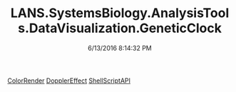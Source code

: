 ﻿---
title: LANS.SystemsBiology.AnalysisTools.DataVisualization.GeneticClock
date: 6/13/2016 8:14:32 PM
---

[ColorRender](T-LANS.SystemsBiology.AnalysisTools.DataVisualization.GeneticClock.ColorRender.html)
[DopplerEffect](T-LANS.SystemsBiology.AnalysisTools.DataVisualization.GeneticClock.DopplerEffect.html)
[ShellScriptAPI](T-LANS.SystemsBiology.AnalysisTools.DataVisualization.GeneticClock.ShellScriptAPI.html)
